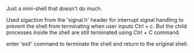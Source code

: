 Just a mini-shell that doesn't do much.

Used sigaction from the 'signal.h' header for interrupt signal handling to prevent the shell from terminating when user inputs Ctrl + c. But the child processes inside the shell are still terminated using Ctrl + C command.

enter 'exit' command to terminate the shell and return to the original shell.
